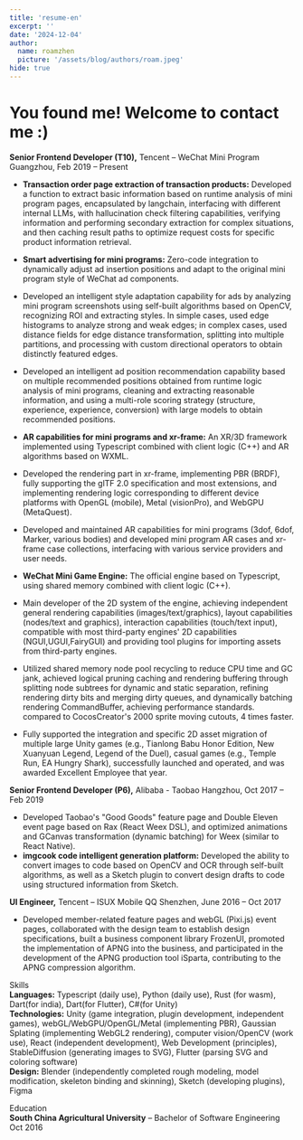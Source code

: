 ```yaml
---
title: 'resume-en'
excerpt: ''
date: '2024-12-04'
author:
  name: roamzhen
  picture: '/assets/blog/authors/roam.jpeg'
hide: true
---
```


# You found me! Welcome to contact me :)


**Senior Frontend Developer (T10),** Tencent – WeChat Mini Program	Guangzhou,  Feb 2019 – Present

* **Transaction order page extraction of transaction products:** Developed a function to extract basic information based on runtime analysis of mini program pages, encapsulated by langchain, interfacing with different internal LLMs, with hallucination check filtering capabilities, verifying information and performing secondary extraction for complex situations, and then caching result paths to optimize request costs for specific product information retrieval.

* **Smart advertising for mini programs:** Zero-code integration to dynamically adjust ad insertion positions and adapt to the original mini program style of WeChat ad components.  
* Developed an intelligent style adaptation capability for ads by analyzing mini program screenshots using self-built algorithms based on OpenCV, recognizing ROI and extracting styles. In simple cases, used edge histograms to analyze strong and weak edges; in complex cases, used distance fields for edge distance transformation, splitting into multiple partitions, and processing with custom directional operators to obtain distinctly featured edges.  
* Developed an intelligent ad position recommendation capability based on multiple recommended positions obtained from runtime logic analysis of mini programs, cleaning and extracting reasonable information, and using a multi-role scoring strategy (structure, experience, experience, conversion) with large models to obtain recommended positions.

* **AR capabilities for mini programs and xr-frame:** An XR/3D framework implemented using Typescript combined with client logic (C++) and AR algorithms based on WXML.  
* Developed the rendering part in xr-frame, implementing PBR (BRDF), fully supporting the glTF 2.0 specification and most extensions, and implementing rendering logic corresponding to different device platforms with OpenGL (mobile), Metal (visionPro), and WebGPU (MetaQuest).  
* Developed and maintained AR capabilities for mini programs (3dof, 6dof, Marker, various bodies) and developed mini program AR cases and xr-frame case collections, interfacing with various service providers and user needs.

* **WeChat Mini Game Engine:** The official engine based on Typescript, using shared memory combined with client logic (C++).  
* Main developer of the 2D system of the engine, achieving independent general rendering capabilities (images/text/graphics), layout capabilities (nodes/text and graphics), interaction capabilities (touch/text input), compatible with most third-party engines' 2D capabilities (NGUI,UGUI,FairyGUI) and providing tool plugins for importing assets from third-party engines.  
* Utilized shared memory node pool recycling to reduce CPU time and GC jank, achieved logical pruning caching and rendering buffering through splitting node subtrees for dynamic and static separation, refining rendering dirty bits and merging dirty queues, and dynamically batching rendering CommandBuffer, achieving performance standards. compared to CocosCreator's 2000 sprite moving cutouts, 4 times faster.  
* Fully supported the integration and specific 2D asset migration of multiple large Unity games (e.g., Tianlong Babu Honor Edition, New Xuanyuan Legend, Legend of the Duel), casual games (e.g., Temple Run, EA Hungry Shark), successfully launched and operated, and was awarded Excellent Employee that year.

**Senior Frontend Developer (P6),** Alibaba \- Taobao	Hangzhou,  Oct 2017 – Feb 2019

* Developed Taobao's "Good Goods" feature page and Double Eleven event page based on Rax (React Weex DSL), and optimized animations and GCanvas transformation (dynamic batching) for Weex (similar to React Native).  
* **imgcook code intelligent generation platform:** Developed the ability to convert images to code based on OpenCV and OCR through self-built algorithms, as well as a Sketch plugin to convert design drafts to code using structured information from Sketch.

**UI Engineer,** Tencent – ISUX Mobile QQ	Shenzhen,  June 2016 – Oct 2017

* Developed member-related feature pages and webGL (Pixi.js) event pages, collaborated with the design team to establish design specifications, built a business component library FrozenUI, promoted the implementation of APNG into the business, and participated in the development of the APNG production tool iSparta, contributing to the APNG compression algorithm.

Skills  
**Languages:** Typescript (daily use), Python (daily use), Rust (for wasm), Dart(for india), Dart(for Flutter), C\#(for Unity)   
**Technologies:** Unity (game integration, plugin development, independent games), webGL/WebGPU/OpenGL/Metal (implementing PBR), Gaussian Splating (implementing WebGL2 rendering), computer vision/OpenCV (work use), React (independent development), Web Development (principles), StableDiffusion (generating images to SVG), Flutter (parsing SVG and coloring software)  
**Design:** Blender (independently completed rough modeling, model modification, skeleton binding and skinning), Sketch (developing plugins), Figma

Education  
**South China Agricultural University** – Bachelor of Software Engineering	 Oct 2016 